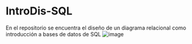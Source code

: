 # IntroDis-SQL
En el repositorio se encuentra el diseño de un diagrama relacional como introducción a bases de datos de SQL
![image](https://github.com/CamilaSopoV/IntroDis-SQL/assets/134026133/dccf0c0e-c33a-4eda-9560-dba5d012c402)
